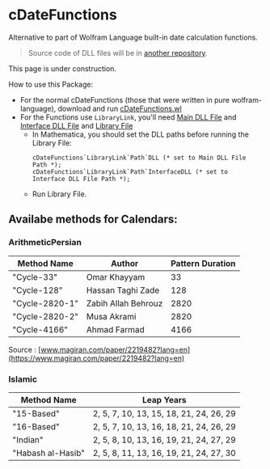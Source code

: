 # cDateFunctions
Alternative to part of Wolfram Language built-in date calculation functions.

> Source code of DLL files will be in [another repository](https://github.com/ben-izd/cDateFunctions-Source).

This page is under construction.

How to use this Package:
- For the normal cDateFunctions (those that were written in pure wolfram-language), download and run [cDateFunctions.wl](https://github.com/ben-izd/cDateFunctions/blob/main/cDateFunctions.wl)
- For the Functions use `LibraryLink`, you'll need [Main DLL File](https://github.com/ben-izd/cDateFunctions/blob/main/LibraryLink/cDateFunctionsLibraryLink.dll) and [Interface DLL File](https://github.com/ben-izd/cDateFunctions/blob/main/LibraryLink/cDateFunctionsLibraryLinkInterface.dll) and [Library File](https://github.com/ben-izd/cDateFunctions/blob/main/LibraryLink/cDateFunctionsLibraryLinkInterface.wl)
    - In Mathematica, you should set the DLL paths before running the Library File:
      ```
      cDateFunctions`LibraryLink`Path`DLL (* set to Main DLL File Path *);
      cDateFunctions`LibraryLink`Path`InterfaceDLL (* set to Interface DLL File Path *);
      ```
    - Run Library File.

## Availabe methods for Calendars:

### ArithmeticPersian
| Method Name | Author | Pattern Duration |
| --- | --- | --- |
| "Cycle-33" | Omar Khayyam | 33 |
| "Cycle-128" | Hassan Taghi Zade | 128 |
| "Cycle-2820-1" | Zabih Allah Behrouz | 2820 |
| "Cycle-2820-2" | Musa Akrami  | 2820 |
| "Cycle-4166" | Ahmad Farmad | 4166 |

Source : [www.magiran.com/paper/2219482?lang=en](https://www.magiran.com/paper/2219482?lang=en)

### Islamic
| Method Name | Leap Years |
| --- | --- |
| "15-Based" | 2, 5, 7, 10, 13, 15, 18, 21, 24, 26, 29 |
| "16-Based" | 2, 5, 7, 10, 13, 16, 18, 21, 24, 26, 29 |
| "Indian" | 2, 5, 8, 10, 13, 16, 19, 21, 24, 27, 29 |
| "Habash al-Hasib" | 2, 5, 8, 11, 13, 16, 19, 21, 24, 27, 30 |


